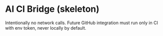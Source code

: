 # AI CI Bridge (skeleton)

Intentionally no network calls. Future GitHub integration must run only in CI with env token, never locally by default.

